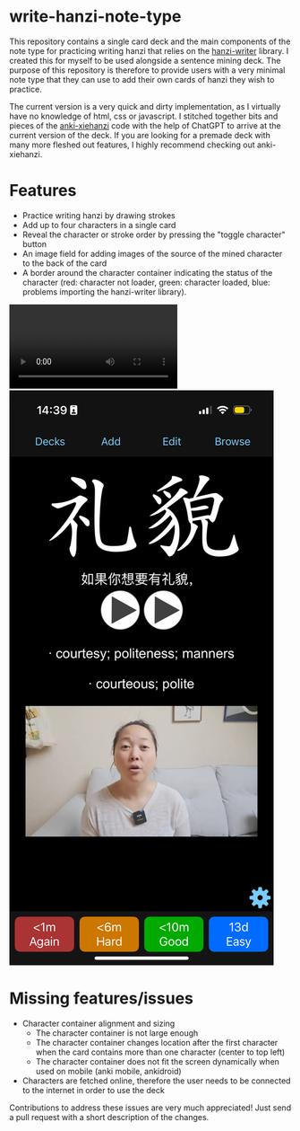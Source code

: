 # write-hanzi-note-type

This repository contains a single card deck and the main components of the note type for practicing writing hanzi that relies on the [hanzi-writer](https://github.com/chanind/hanzi-writer) library. I created this for myself to be used alongside a sentence mining deck. The purpose of this repository is therefore to provide users with a very minimal note type that they can use to add their own cards of hanzi they wish to practice.

The current version is a very quick and dirty implementation, as I virtually have no knowledge of html, css or javascript. I stitched together bits and pieces of the [anki-xiehanzi](https://github.com/krmanik/Anki-xiehanzi) code with the help of ChatGPT to arrive at the current version of the deck. If you are looking for a premade deck with many more fleshed out features, I highly recommend checking out anki-xiehanzi. 


# Features

- Practice writing hanzi by drawing strokes
- Add up to four characters in a single card
- Reveal the character or stroke order by pressing the "toggle character" button
- An image field for adding images of the source of the mined character to the back of the card
- A border around the character container indicating the status of the character (red: character not loader, green: character loaded, blue: problems importing the hanzi-writer library).


![Front](https://raw.githubusercontent.com/florisvdf/write-hanzi-note-type/main/assets/front.mov)
![Back](https://raw.githubusercontent.com/florisvdf/write-hanzi-note-type/main/assets/back.png)


# Missing features/issues
- Character container alignment and sizing
	- The character container is not large enough
	- The character container changes location after the first character when the card contains more than one character (center to top left)
	- The character container does not fit the screen dynamically when used on mobile (anki mobile, ankidroid)
- Characters are fetched online, therefore the user needs to be connected to the internet in order to use the deck

Contributions to address these issues are very much appreciated! Just send a pull request with a short description of the changes.


